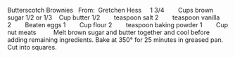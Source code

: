 Butterscotch Brownies
 
From:  Gretchen Hess
 
 
1 3/4        Cups brown sugar
1/2 or 1/3    Cup butter
1/2        teaspoon salt
2        teaspoon vanilla
2        Beaten eggs
1        Cup flour
2        teaspoon baking powder
1        Cup nut meats
    
 
 
Melt brown sugar and butter together and cool before adding remaining ingredients.
Bake at 350° for 25 minutes in greased pan.
Cut into squares.
